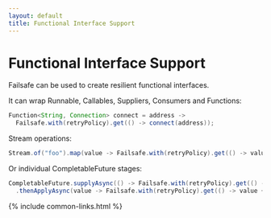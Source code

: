 ```yaml
---
layout: default
title: Functional Interface Support
---
```


# Functional Interface Support

Failsafe can be used to create resilient functional interfaces. 

It can wrap Runnable, Callables, Suppliers, Consumers and Functions:

```java
Function<String, Connection> connect = address -> 
  Failsafe.with(retryPolicy).get(() -> connect(address));
```

Stream operations:

```java
Stream.of("foo").map(value -> Failsafe.with(retryPolicy).get(() -> value + "bar"));
```

Or individual CompletableFuture stages:

```java
CompletableFuture.supplyAsync(() -> Failsafe.with(retryPolicy).get(() -> "foo"))
  .thenApplyAsync(value -> Failsafe.with(retryPolicy).get(() -> value + "bar"));
```

{% include common-links.html %}